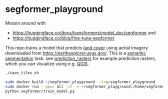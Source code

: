 # segformer_playground

Messin around with
 - https://huggingface.co/docs/transformers/model_doc/segformer and
 - https://huggingface.co/blog/fine-tune-segformer

This repo trains a model that predicts [land cover](https://en.wikipedia.org/wiki/Land_cover)
using aerial imagery downloaded from https://earthexplorer.usgs.gov/.
This is a [semantic segmentation](https://www.youtube.com/watch?v=nDPWywWRIRo) task:
see [prediction_rasters](prediction_rasters) for example prediction rasters,
which you can visualize using e.g. [QGIS](https://www.qgis.org/en/site/).

```bash
./save_tiles.sh
```

```bash
sudo docker build ~/segformer_playground --tag=segformer_playground
sudo docker run --gpus all -it -v ~/segformer_playground:/home/segformer_playground segformer_playground bash
python segformer/train_model.py
```